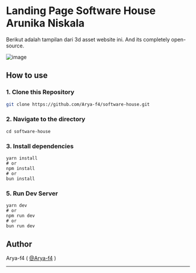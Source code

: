 <p align="center">
 
 <br>
 <br>
</p>

# Landing Page Software House Arunika Niskala

Berikut adalah tampilan dari 3d asset website ini.
And its completely open-source.

![image](untitled.png)

## How to use

### 1\. Clone this Repository

```bash
git clone https://github.com/Arya-f4/software-house.git
```

### 2\. Navigate to the directory

```
cd software-house
```

### 3\. Install dependencies

```
yarn install
# or
npm install
# or
bun install
```

### 5\. Run Dev Server

```
yarn dev
# or
npm run dev
# or
bun run dev
```

## Author

Arya-f4 ( [@Arya-f4](https://saviorworld.web.app) )

---

